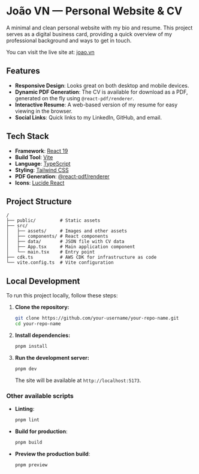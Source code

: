 # João VN — Personal Website & CV

A minimal and clean personal website with my bio and resume. This project serves as a digital business card, providing a quick overview of my professional background and ways to get in touch.

You can visit the live site at: [joao.vn](https://joao.vn)

## Features

- **Responsive Design**: Looks great on both desktop and mobile devices.
- **Dynamic PDF Generation**: The CV is available for download as a PDF, generated on the fly using `@react-pdf/renderer`.
- **Interactive Resume**: A web-based version of my resume for easy viewing in the browser.
- **Social Links**: Quick links to my LinkedIn, GitHub, and email.

## Tech Stack

- **Framework**: [React 19](https://react.dev/)
- **Build Tool**: [Vite](https://vitejs.dev/)
- **Language**: [TypeScript](https://www.typescriptlang.org/)
- **Styling**: [Tailwind CSS](https://tailwindcss.com/)
- **PDF Generation**: [@react-pdf/renderer](https://react-pdf.org/)
- **Icons**: [Lucide React](https://lucide.dev/guide/packages/lucide-react)

## Project Structure

```
/
├── public/         # Static assets
├── src/
│   ├── assets/     # Images and other assets
│   ├── components/ # React components
│   ├── data/       # JSON file with CV data
│   ├── App.tsx     # Main application component
│   └── main.tsx    # Entry point
├── cdk.ts          # AWS CDK for infrastructure as code
└── vite.config.ts  # Vite configuration
```

## Local Development

To run this project locally, follow these steps:

1.  **Clone the repository:**

    ```bash
    git clone https://github.com/your-username/your-repo-name.git
    cd your-repo-name
    ```

2.  **Install dependencies:**

    ```bash
    pnpm install
    ```

3.  **Run the development server:**
    ```bash
    pnpm dev
    ```
    The site will be available at `http://localhost:5173`.

### Other available scripts

- **Linting**:
  ```bash
  pnpm lint
  ```
- **Build for production**:
  ```bash
  pnpm build
  ```
- **Preview the production build**:
  ```bash
  pnpm preview
  ```
